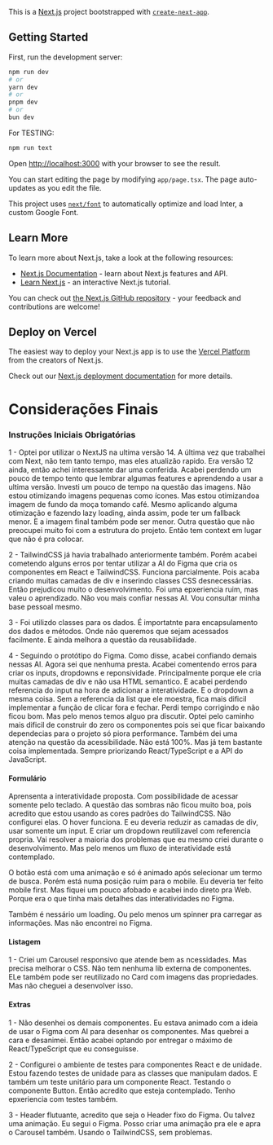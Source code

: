 This is a [Next.js](https://nextjs.org/) project bootstrapped with [`create-next-app`](https://github.com/vercel/next.js/tree/canary/packages/create-next-app).

## Getting Started

First, run the development server:

```bash
npm run dev
# or
yarn dev
# or
pnpm dev
# or
bun dev
```

For TESTING:

```bash
npm run text
```

Open [http://localhost:3000](http://localhost:3000) with your browser to see the result.

You can start editing the page by modifying `app/page.tsx`. The page auto-updates as you edit the file.

This project uses [`next/font`](https://nextjs.org/docs/basic-features/font-optimization) to automatically optimize and load Inter, a custom Google Font.

## Learn More

To learn more about Next.js, take a look at the following resources:

- [Next.js Documentation](https://nextjs.org/docs) - learn about Next.js features and API.
- [Learn Next.js](https://nextjs.org/learn) - an interactive Next.js tutorial.

You can check out [the Next.js GitHub repository](https://github.com/vercel/next.js/) - your feedback and contributions are welcome!

## Deploy on Vercel

The easiest way to deploy your Next.js app is to use the [Vercel Platform](https://vercel.com/new?utm_medium=default-template&filter=next.js&utm_source=create-next-app&utm_campaign=create-next-app-readme) from the creators of Next.js.

Check out our [Next.js deployment documentation](https://nextjs.org/docs/deployment) for more details.

# Considerações Finais

### Instruções Iniciais Obrigatórias

1 - Optei por utilizar o NextJS na ultima versão 14. A última vez que trabalhei com Next, não tem tanto tempo, mas eles atualizão rapido. Era versão 12 ainda,
então achei interessante dar uma conferida. Acabei perdendo um pouco de tempo tento que lembrar algumas features e aprendendo a usar a ultima versão. Investi
um pouco de tempo na questão das imagens. Não estou otimizando imagens pequenas como ícones. Mas estou otimizandoa imagem de fundo da moça tomando café. Mesmo
aplicando alguma otimização e fazendo lazy loading, ainda assim, pode ter um fallback menor. E a imagem final também pode ser menor. Outra questão que não
preocupei muito foi com a estrutura do projeto. Então tem context em lugar que não é pra colocar.

2 - TailwindCSS já havia trabalhado anteriormente também. Porém acabei cometendo alguns erros por tentar utilizar a AI do Figma que cria os componentes em React
e TailwindCSS. Funciona parcialmente. Pois acaba criando muitas camadas de div e inserindo classes CSS desnecessárias. Então prejudicou muito o desenvolvimento.
Foi uma epxeriencia ruim, mas valeu o aprendizado. Não vou mais confiar nessas AI. Vou consultar minha base pessoal mesmo.

3 - Foi utilizdo classes para os dados. É importatnte para encapsulamento dos dados e métodos. Onde não queremos que sejam acessados facilmente. E ainda melhora
a questão da reusabilidade.

4 - Seguindo o protótipo do Figma. Como disse, acabei confiando demais nessas AI. Agora sei que nenhuma presta. Acabei comentendo erros para criar os inputs,
dropdowns e reponsividade. Principalmente porque ele cria muitas camadas de div e não usa HTML semantico. E acabei perdendo referencia do input na hora de
adicionar a interatividade. E o dropdown a mesma coisa. Sem a referencia da list que ele moestra, fica mais dificil implementar a função de clicar fora e fechar.
Perdi tempo corrigindo e não ficou bom. Mas pelo menos temos alguo pra discutir. Optei pelo caminho mais dificil de construir do zero os componentes pois sei que
ficar baixando dependecias para o projeto só piora performance. Também dei uma atenção na questão da acessibilidade. Não está 100%. Mas já tem bastante coisa
implementada. Sempre priorizando React/TypeScript e a API do JavaScript.

#### Formulário

Aprensenta a interatividade proposta. Com possibilidade de acessar somente pelo teclado. A questão das sombras não ficou muito boa, pois acredito que estou
usando as cores padrões do TailwindCSS. Não configurei elas. O hover funciona. E eu deveria reduzir as camadas de div, usar somente um input. E criar um dropdown
reutilizavel com referencia propria. Vai resolver a maioria dos problemas que eu mesmo criei durante o desenvolvimento. Mas pelo menos um fluxo de interatividade
está contemplado.

O botão está com uma animação e só é animado após selecionar um termo de busca. Porém está numa posição ruim para o mobile. Eu deveria ter feito mobile first.
Mas fiquei um pouco afobado e acabei indo direto pra Web. Porque era o que tinha mais detalhes das interatividades no Figma.

Também é nessário um loading. Ou pelo menos um spinner pra carregar as informações. Mas não encontrei no Figma.

#### Listagem

1 - Criei um Carousel responsivo que atende bem as ncessidades. Mas precisa melhorar o CSS. Não tem nenhuma lib externa de componentes. ELe também pode ser
reutilizado no Card com imagens das propriedades. Mas não cheguei a desenvolver isso.

#### Extras

1 - Não desenhei os demais componentes. Eu estava animado com a ideia de usar o Figma com AI para desenhar os componentes. Mas quebrei a cara e desanimei.
Então acabei optando por entregar o máximo de React/TypeScript que eu conseguisse.

2 - Configurei o ambiente de testes para componentes React e de unidade. Estou fazendo testes de unidade para as classes que manipulam dados. E também um
teste unitário para um componente React. Testando o componente Button. Então acredito que esteja contemplado. Tenho epxeriencia com testes também.

3 - Header flutuante, acredito que seja o Header fixo do Figma. Ou talvez uma animação. Eu segui o Figma. Posso criar uma animação pra ele e apra o Carousel
também. Usando o TailwindCSS, sem problemas.
